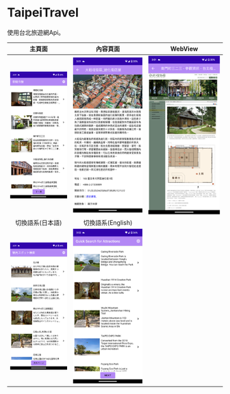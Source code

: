 # TaipeiTravel
使用台北旅遊網Api。

| 主頁面 | 內容頁面 | WebView |
|:------:|:-------:|:-------:|
|![主頁面](https://github.com/david0352721/TaipeiTravel/blob/master/Screenshot_20221204-150108.png "Home Page")|![詳細頁面](https://github.com/david0352721/TaipeiTravel/blob/master/Screenshot_20221204-150126.png "Detail Page")|![WebView](https://github.com/david0352721/TaipeiTravel/blob/master/Screenshot_20221204-150139.png "WebView")|
| 切換語系(日本語) | 切換語系(English) |
|![日本語頁面](https://github.com/david0352721/TaipeiTravel/blob/master/Screenshot_20221204-150159.png "JA Page")|![英文頁面](https://github.com/david0352721/TaipeiTravel/blob/master/Screenshot_20221204-150212.png "English Page")|
